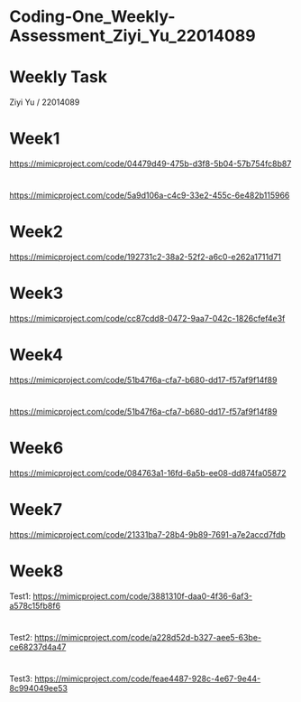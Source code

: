 # Coding-One_Weekly-Assessment_Ziyi_Yu_22014089

# Weekly Task
Ziyi Yu / 22014089

# Week1 
https://mimicproject.com/code/04479d49-475b-d3f8-5b04-57b754fc8b87
#
https://mimicproject.com/code/5a9d106a-c4c9-33e2-455c-6e482b115966

# Week2 
https://mimicproject.com/code/192731c2-38a2-52f2-a6c0-e262a1711d71
      
# Week3 
https://mimicproject.com/code/cc87cdd8-0472-9aa7-042c-1826cfef4e3f

# Week4 
https://mimicproject.com/code/51b47f6a-cfa7-b680-dd17-f57af9f14f89
#
https://mimicproject.com/code/51b47f6a-cfa7-b680-dd17-f57af9f14f89

# Week6
https://mimicproject.com/code/084763a1-16fd-6a5b-ee08-dd874fa05872

# Week7 
https://mimicproject.com/code/21331ba7-28b4-9b89-7691-a7e2accd7fdb

# Week8 
Test1: https://mimicproject.com/code/3881310f-daa0-4f36-6af3-a578c15fb8f6
#
Test2: https://mimicproject.com/code/a228d52d-b327-aee5-63be-ce68237d4a47
#
Test3: https://mimicproject.com/code/feae4487-928c-4e67-9e44-8c994049ee53



